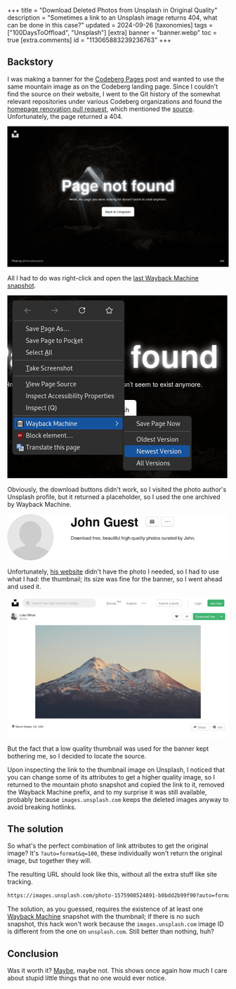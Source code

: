 +++
title = "Download Deleted Photos from Unsplash in Original Quality"
description = "Sometimes a link to an Unsplash image returns 404, what can be done in this case?"
updated = 2024-09-26
[taxonomies]
tags = ["100DaysToOffload", "Unsplash"]
[extra]
banner = "banner.webp"
toc = true
[extra.comments]
id = "113065883239236763"
+++

## Backstory

I was making a banner for the [Codeberg Pages](@/blog/2024-08-13-deploying-to-codeberg-pages/index.md) post and wanted to use the same mountain image as on the Codeberg landing page. Since I couldn't find the source on their website, I went to the Git history of the somewhat relevant repositories under various Codeberg organizations and found the [homepage renovation pull request](https://codeberg.org/Codeberg-Infrastructure/forgejo/pulls/35), which mentioned the [source](https://codeberg.org/Codeberg-Infrastructure/forgejo/pulls/35#issuecomment-494030). Unfortunately, the page returned a 404.

![404 page](404-page.png)

All I had to do was right-click and open the [last Wayback Machine snapshot](https://web.archive.org/web/20210124002804/https://unsplash.com/photos/3K6ZkYBj2Xo).

![right-click menu](right-click-menu.png)

Obviously, the download buttons didn't work, so I visited the photo author's Unsplash profile, but it returned a placeholder, so I used the one archived by Wayback Machine.

![john guest](john-guest.png)

Unfortunately, [his website](https://www.lubomirminar.com) didn't have the photo I needed, so I had to use what I had: the thumbnail; its size was fine for the banner, so I went ahead and used it.

![wayback machine snapshot](wayback-machine-snapshot.png)

But the fact that a low quality thumbnail was used for the banner kept bothering me, so I decided to locate the source.

Upon inspecting the link to the thumbnail image on Unsplash, I noticed that you can change some of its attributes to get a higher quality image, so I returned to the mountain photo snapshot and copied the link to it, removed the Wayback Machine prefix, and to my surprise it was still available, probably because `images.unsplash.com` keeps the deleted images anyway to avoid breaking hotlinks.

## The solution

So what's the perfect combination of link attributes to get the original image? It's `?auto=format&q=100`, these individually won't return the original image, but together they will.

The resulting URL should look like this, without all the extra stuff like site tracking.

```txt
https://images.unsplash.com/photo-1575908524891-b0bdd2b99f90?auto=format&q=100
```

The solution, as you guessed, requires the existence of at least one [Wayback Machine](https://web.archive.org) snapshot with the thumbnail; if there is no such snapshot, this hack won't work because the `images.unsplash.com` image ID is different from the one on `unsplash.com`. Still better than nothing, huh?

## Conclusion

Was it worth it? [Maybe](https://codeberg.org/daudix/website/commit/dfcaefd202553b867611254791eaab4bc316a812), maybe not. This shows once again how much I care about stupid little things that no one would ever notice.
